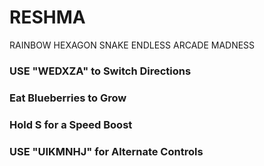 # RESHMA
RAINBOW HEXAGON SNAKE
ENDLESS ARCADE MADNESS


### USE "WEDXZA" to Switch Directions
### Eat Blueberries to Grow
### Hold S for a Speed Boost
### USE "UIKMNHJ" for Alternate Controls